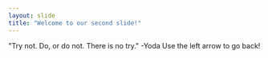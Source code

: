 ```yaml
---
layout: slide
title: "Welcome to our second slide!"
---
```

"Try not. Do, or do not. There is no try." -Yoda 
Use the left arrow to go back!